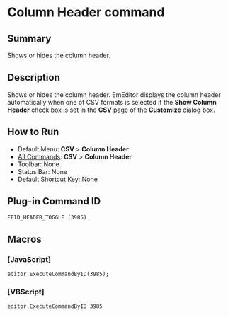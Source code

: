 # Column Header command

## Summary

Shows or hides the column header.

## Description

Shows or hides the column header. EmEditor displays the column header automatically when one of CSV formats is selected if the **Show Column Header** check box is set in the **CSV** page of the **Customize** dialog box.

## How to Run

- Default Menu: **CSV** \> **Column Header**
- [All Commands](../tools/all_commands): **CSV** \> **Column Header**
- Toolbar: None
- Status Bar: None
- Default Shortcut Key: None

## Plug-in Command ID

```
EEID_HEADER_TOGGLE (3985)```

## Macros

### \[JavaScript\]

```
editor.ExecuteCommandByID(3985);
```

### \[VBScript\]

```
editor.ExecuteCommandByID 3985
```
